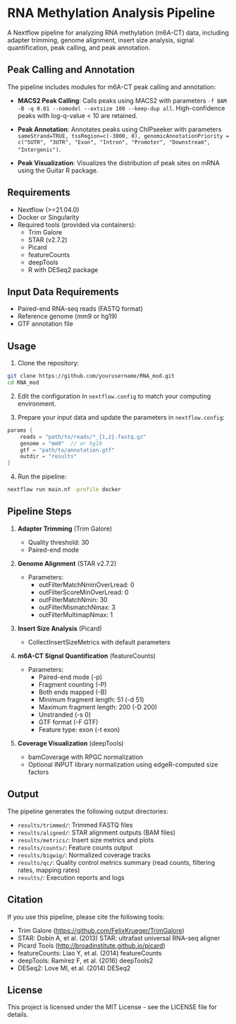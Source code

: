 # RNA Methylation Analysis Pipeline

A Nextflow pipeline for analyzing RNA methylation (m6A-CT) data, including adapter trimming, genome alignment, insert size analysis, signal quantification, peak calling, and peak annotation.

## Peak Calling and Annotation

The pipeline includes modules for m6A-CT peak calling and annotation:

- **MACS2 Peak Calling**: Calls peaks using MACS2 with parameters `-f BAM -B -q 0.01 --nomodel --extsize 100 --keep-dup all`. High-confidence peaks with log-q-value < 10 are retained.

- **Peak Annotation**: Annotates peaks using ChIPseeker with parameters `sameStrand=TRUE, tssRegion=c(-3000, 0), genomicAnnotationPriority = c("5UTR", "3UTR", "Exon", "Intron", "Promoter", "Downstream", "Intergenic")`.

- **Peak Visualization**: Visualizes the distribution of peak sites on mRNA using the Guitar R package.

## Requirements

- Nextflow (>=21.04.0)
- Docker or Singularity
- Required tools (provided via containers):
  - Trim Galore
  - STAR (v2.7.2)
  - Picard
  - featureCounts
  - deepTools
  - R with DESeq2 package

## Input Data Requirements

- Paired-end RNA-seq reads (FASTQ format)
- Reference genome (mm9 or hg19)
- GTF annotation file

## Usage

1. Clone the repository:
```bash
git clone https://github.com/yourusername/RNA_mod.git
cd RNA_mod
```

2. Edit the configuration in `nextflow.config` to match your computing environment.

3. Prepare your input data and update the parameters in `nextflow.config`:
```groovy
params {
    reads = "path/to/reads/*_{1,2}.fastq.gz"
    genome = "mm9"  // or hg19
    gtf = "path/to/annotation.gtf"
    outdir = "results"
}
```

4. Run the pipeline:
```bash
nextflow run main.nf -profile docker
```

## Pipeline Steps

1. **Adapter Trimming** (Trim Galore)
   - Quality threshold: 30
   - Paired-end mode

2. **Genome Alignment** (STAR v2.7.2)
   - Parameters:
     - outFilterMatchNminOverLread: 0
     - outFilterScoreMinOverLread: 0
     - outFilterMatchNmin: 30
     - outFilterMismatchNmax: 3
     - outFilterMultimapNmax: 1

3. **Insert Size Analysis** (Picard)
   - CollectInsertSizeMetrics with default parameters

4. **m6A-CT Signal Quantification** (featureCounts)
   - Parameters:
     - Paired-end mode (-p)
     - Fragment counting (-P)
     - Both ends mapped (-B)
     - Minimum fragment length: 51 (-d 51)
     - Maximum fragment length: 200 (-D 200)
     - Unstranded (-s 0)
     - GTF format (-F GTF)
     - Feature type: exon (-t exon)

5. **Coverage Visualization** (deepTools)
   - bamCoverage with RPGC normalization
   - Optional INPUT library normalization using edgeR-computed size factors

## Output

The pipeline generates the following output directories:

- `results/trimmed/`: Trimmed FASTQ files
- `results/aligned/`: STAR alignment outputs (BAM files)
- `results/metrics/`: Insert size metrics and plots
- `results/counts/`: Feature counts output
- `results/bigwig/`: Normalized coverage tracks
- `results/qc/`: Quality control metrics summary (read counts, filtering rates, mapping rates)
- `results/`: Execution reports and logs

## Citation

If you use this pipeline, please cite the following tools:

- Trim Galore (https://github.com/FelixKrueger/TrimGalore)
- STAR: Dobin A, et al. (2013) STAR: ultrafast universal RNA-seq aligner
- Picard Tools (http://broadinstitute.github.io/picard)
- featureCounts: Liao Y, et al. (2014) featureCounts
- deepTools: Ramírez F, et al. (2016) deepTools2
- DESeq2: Love MI, et al. (2014) DESeq2

## License

This project is licensed under the MIT License - see the LICENSE file for details.